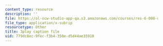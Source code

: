 ```yaml
---
content_type: resource
description: ''
file: https://ol-ocw-studio-app-qa.s3.amazonaws.com/courses/res-6-008-digital-signal-processing-spring-2011/779dc8ec9fecf3b4350ed5d44ae35918_U13m6L6R58w.srt
file_type: application/x-subrip
resourcetype: Other
title: 3play caption file
uid: 779dc8ec-9fec-f3b4-350e-d5d44ae35918
---
```

